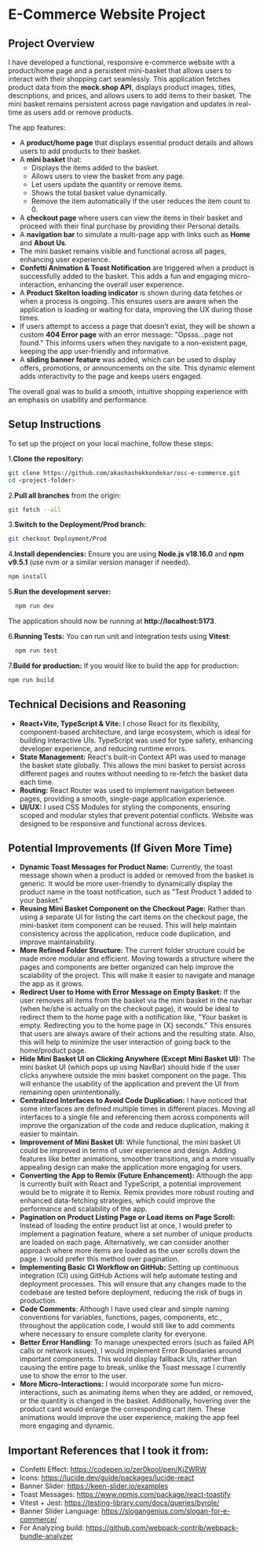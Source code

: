 # E-Commerce Website Project

## Project Overview
I have developed a functional, responsive e-commerce website with a product/home page and a persistent mini-basket that allows users to interact with their shopping cart seamlessly. This application fetches product data from the **mock.shop API**, displays product images, titles, descriptions, and prices, and allows users to add items to their basket. The mini basket remains persistent across page navigation and updates in real-time as users add or remove products.

The app features:
- A **product/home page** that displays essential product details and allows users to add products to their basket.
- A **mini basket** that:
  - Displays the items added to the basket.
  - Allows users to view the basket from any page.
  - Let users update the quantity or remove items.
  - Shows the total basket value dynamically.
  - Remove the item automatically if the user reduces the item count to 0.
- A **checkout page** where users can view the items in their basket and proceed with their final purchase by providing their Personal details.
- A **navigation bar** to simulate a multi-page app with links such as **Home** and **About Us**.
- The mini basket remains visible and functional across all pages, enhancing user experience.
- **Confetti Animation & Toast Notification** are triggered when a product is successfully added to the basket. This adds a fun and engaging micro-interaction, enhancing the overall user experience.
- A **Product Skelton loading indicator** is shown during data fetches or when a process is ongoing. This ensures users are aware when the application is loading or waiting for data, improving the UX during those times.
- If users attempt to access a page that doesn’t exist, they will be shown a custom **404 Error page** with an error message: "Opsss...page not found." This informs users when they navigate to a non-existent page, keeping the app user-friendly and informative.
- A **sliding banner feature** was added, which can be used to display offers, promotions, or announcements on the site. This dynamic element adds interactivity to the page and keeps users engaged.

The overall goal was to build a smooth, intuitive shopping experience with an emphasis on usability and performance.

## Setup Instructions
To set up the project on your local machine, follow these steps:

1.**Clone the repository:**
```bash
git clone https://github.com/akashashokkondekar/osc-e-commerce.git
cd <project-folder>
```

2.**Pull all branches** from the origin:
   ```bash
   git fetch --all
   ```

3.**Switch to the Deployment/Prod branch:**
  ```bash
  git checkout Deployment/Prod
  ```

4.**Install dependencies:** Ensure you are using **Node.js v18.16.0** and **npm v9.5.1** (use nvm or a similar version manager if needed).
  ```bash
  npm install
  ```
5.**Run the development server:**
```bash
  npm run dev
  ```
The application should now be running at **http://localhost:5173**.

6.**Running Tests:** You can run unit and integration tests using **Vitest**:
```bash
  npm run test
  ```
7.**Build for production:** If you would like to build the app for production:
```bash
npm run build
```
## **Technical Decisions and Reasoning**
- **React+Vite, TypeScript & Vite:** I chose React for its flexibility, component-based architecture, and large ecosystem, which is ideal for building interactive UIs. TypeScript was used for type safety, enhancing developer experience, and reducing runtime errors.
- **State Management:** React's built-in Context API was used to manage the basket state globally. This allows the mini basket to persist across different pages and routes without needing to re-fetch the basket data each time.
- **Routing:** React Router was used to implement navigation between pages, providing a smooth, single-page application experience.
- **UI/UX:** I used CSS Modules for styling the components, ensuring scoped and modular styles that prevent potential conflicts. Website was designed to be responsive and functional across devices.

## **Potential Improvements (If Given More Time)**

- **Dynamic Toast Messages for Product Name:** Currently, the toast message shown when a product is added or removed from the basket is generic. It would be more user-friendly to dynamically display the product name in the toast notification, such as "Test Product 1 added to your basket."
- **Reusing Mini Basket Component on the Checkout Page:** Rather than using a separate UI for listing the cart items on the checkout page, the mini-basket item component can be reused. This will help maintain consistency across the application, reduce code duplication, and improve maintainability.
- **More Refined Folder Structure:** The current folder structure could be made more modular and efficient. Moving towards a structure where the pages and components are better organized can help improve the scalability of the project. This will make it easier to navigate and manage the app as it grows.
- **Redirect User to Home with Error Message on Empty Basket:** If the user removes all items from the basket via the mini basket in the navbar (when he/she is actually on the checkout page), it would be ideal to redirect them to the home page with a notification like, "Your basket is empty. Redirecting you to the home page in {X} seconds." This ensures that users are always aware of their actions and the resulting state. Also, this will help to minimize the user interaction of going back to the home/product page.
- **Hide Mini Basket UI on Clicking Anywhere (Except Mini Basket UI):** The mini basket UI (which pops up using NavBar) should hide if the user clicks anywhere outside the mini basket component on the page. This will enhance the usability of the application and prevent the UI from remaining open unintentionally.
- **Centralized Interfaces to Avoid Code Duplication:** I have noticed that some interfaces are defined multiple times in different places. Moving all interfaces to a single file and referencing them across components will improve the organization of the code and reduce duplication, making it easier to maintain.
- **Improvement of Mini Basket UI:** While functional, the mini basket UI could be improved in terms of user experience and design. Adding features like better animations, smoother transitions, and a more visually appealing design can make the application more engaging for users.
- **Converting the App to Remix (Future Enhancement):** Although the app is currently built with React and TypeScript, a potential improvement would be to migrate it to Remix. Remix provides more robust routing and enhanced data-fetching strategies, which could improve the performance and scalability of the app.
- **Pagination on Product Listing Page or Load items on Page Scroll:** Instead of loading the entire product list at once, I would prefer to implement a pagination feature, where a set number of unique products are loaded on each page. Alternatively, we can consider another approach where more items are loaded as the user scrolls down the page. I would prefer this method over pagination.
- **Implementing Basic CI Workflow on GitHub:** Setting up continuous integration (CI) using GitHub Actions will help automate testing and deployment processes. This will ensure that any changes made to the codebase are tested before deployment, reducing the risk of bugs in production.
- **Code Comments**: Although I have used clear and simple naming conventions for variables, functions, pages, components, etc., throughout the application code, I would still like to add comments where necessary to ensure complete clarity for everyone.
- **Better Error Handling**: To manage unexpected errors (such as failed API calls or network issues), I would implement Error Boundaries around important components. This would display fallback UIs, rather than causing the entire page to break, unlike the Toast message I currently use to show the error to the user.
- **More Micro-Interactions:** I would incorporate some fun micro-interactions, such as animating items when they are added, or removed, or the quantity is changed in the basket. Additionally, hovering over the product card would enlarge the corresponding cart item. These animations would improve the user experience, making the app feel more engaging and dynamic.

## Important References that I took it from:

- Confetti Effect: https://codepen.io/zer0kool/pen/KjZWRW
- Icons: https://lucide.dev/guide/packages/lucide-react
- Banner Slider: https://keen-slider.io/examples
- Toast Messages: https://www.npmjs.com/package/react-toastify
- Vitest + Jest: https://testing-library.com/docs/queries/byrole/
- Banner Slider Language: https://slogangenius.com/slogan-for-e-commerce/
- For Analyzing build: https://github.com/webpack-contrib/webpack-bundle-analyzer
